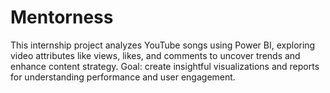 # Mentorness
This internship project analyzes YouTube songs using Power BI, exploring video attributes like views, likes, and comments to uncover trends and enhance content strategy. Goal: create insightful visualizations and reports for understanding performance and user engagement.
